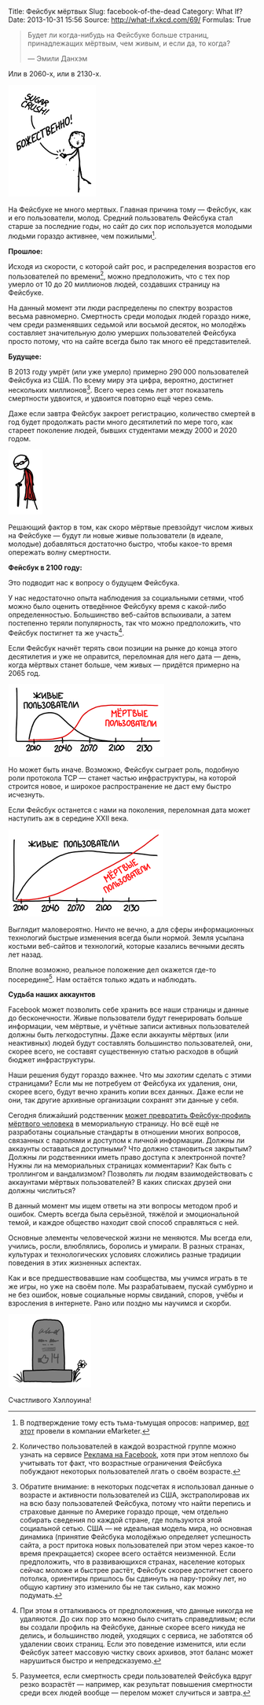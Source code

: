 Title: Фейсбук мёртвых
Slug: facebook-of-the-dead
Category: What If?
Date: 2013-10-31 15:56
Source: http://what-if.xkcd.com/69/
Formulas: True

> Будет ли когда-нибудь на Фейсбуке больше страниц, принадлежащих мёртвым, чем живым, и если да, то когда?
> 
> — Эмили Данхэм

Или в 2060-х, или в 2130-х.

![](/uploads/069-facebook-of-the-dead/facebook_zombie_ru.png "— Наденьте наушники! — Не могу. Уши отвалились.")

На Фейсбуке не много мертвых. Главная причина тому — Фейсбук, как и его пользователи, молод. Средний пользователь Фейсбука стал старше за последние годы, но сайт до сих пор используется молодыми людьми гораздо активнее, чем пожилыми[^1].

**Прошлое:**

Исходя из скорости, с которой сайт рос, и распределения возрастов его пользователей по времени[^2], можно предположить, что с тех пор умерло от 10 до 20 миллионов людей, создавших страницу на Фейсбуке.

На данный момент эти люди распределены по спектру возрастов весьма равномерно. Смертность среди молодых людей гораздо ниже, чем среди разменявших седьмой или восьмой десяток, но молодёжь составляет значительную долю умерших пользователей Фейсбука просто потому, что на сайте всегда было так много её представителей.

**Будущее:**

В 2013 году умрёт (или уже умерло) примерно 290&thinsp;000 пользователей Фейсбука из США. По всему миру эта цифра, вероятно, достигнет нескольких миллионов[^3]. Всего через семь лет этот показатель смертности удвоится, и удвоится повторно ещё через семь.

Даже если завтра Фейсбук закроет регистрацию, количество смертей в год будет продолжать расти много десятилетий по мере того, как стареет поколение людей, бывших студентами между 2000 и 2020 годом.

![](/uploads/069-facebook-of-the-dead/facebook_cory.png "Пожилой Кори Доктороу пришёл на косплей в том, что, по мнению будущего, он носил в прошлом.")

Решающий фактор в том, как скоро мёртвые превзойдут числом живых на Фейсбуке — будут ли новые живые пользователи (в идеале, молодые) добавляться достаточно быстро, чтобы какое-то время опережать волну смертности.

**Фейсбук в 2100 году:**

Это подводит нас к вопросу о будущем Фейсбука.

У нас недостаточно опыта наблюдения за социальными сетями, чтоб можно было оценить отведённое Фейсбуку время с какой-либо определенностью. Большинство веб-сайтов вспыхивали, а затем постепенно теряли популярность, так что можно предположить, что Фейсбук постигнет та же участь[^4].

Если Фейсбук начнёт терять свои позиции на рынке до конца этого десятилетия и уже не оправится, переломная для него дата — день, когда мёртвых станет больше, чем живых — придётся примерно на 2065 год.

![](/uploads/069-facebook-of-the-dead/facebook_early_ru.png "")

Но может быть иначе. Возможно, Фейсбук сыграет роль, подобную роли протокола TCP — станет частью инфраструктуры, на которой строится новое, и широкое распространение не даст ему быстро исчезнуть.

Если Фейсбук останется с нами на поколения, переломная дата может наступить аж в середине XXII века.

![](/uploads/069-facebook-of-the-dead/facebook_late_ru.png "")

Выглядит маловероятно. Ничто не вечно, а для сферы информационных технологий быстрые изменения всегда были нормой. Земля усыпана костьми веб-сайтов и технологий, которые казались вечными десять лет назад.

Вполне возможно, реальное положение дел окажется где-то посередине[^5]. Нам остаётся только ждать и наблюдать.

**Судьба наших аккаунтов**

Facebook может позволить себе хранить все наши страницы и данные до бесконечности. Живые пользователи будут генерировать больше информации, чем мёртвые, и учётные записи активных пользователей должны быть легкодоступны. Даже если аккаунты мёртвых (или неактивных) людей будут составлять большинство пользователей, они, скорее всего, не составят существенную статью расходов в общий бюджет инфраструктуры.

Наши решения будут гораздо важнее. Что мы _захотим_ сделать с этими страницами? Если мы не потребуем от Фейсбука их удаления, они, скорее всего, будут вечно хранить копии всех данных. Даже если не они, так другие архивные организации сохранят эти данные у себя.

Сегодня ближайший родственник [может превратить Фейсбук-профиль мёртвого человека](https://www.facebook.com/help/contact/305593649477238) в мемориальную страницу. Но всё ещё не разработаны социальные стандарты в отношении многих вопросов, связанных с паролями и доступом к личной информации. Должны ли аккаунты оставаться доступными? Что должно становиться закрытым? Должны ли родственники иметь право доступа к электронной почте? Нужны ли на мемориальных страницах комментарии? Как быть с троллингом и вандализмом? Позволять ли людям взаимодействовать с аккаунтами мёртвых пользователей? В каких списках друзей они должны числиться?

В данный момент мы ищем ответы на эти вопросы методом проб и ошибок. Смерть всегда была серьёзной, тяжёлой и эмоциональной темой, и каждое общество находит свой способ справляться с ней.

Основные элементы человеческой жизни не меняются. Мы всегда ели, учились, росли, влюблялись, боролись и умирали. В разных странах, культурах и технологических условиях сложились разные традиции поведения в этих жизненных аспектах.

Как и все предшествовавшие нам сообщества, мы учимся играть в те же игры, но уже на своём поле. Мы разрабатываем, пускай сумбурно и не без ошибок, новые социальные нормы свиданий, споров, учёбы и взросления в интернете. Рано или поздно мы научимся и скорби.

![](/uploads/069-facebook-of-the-dead/facebook_grave.png "★★☆☆☆")

Счастливого Хэллоуина!

[^1]: В подтверждение тому есть тьма-тьмущая опросов: например, [вот этот](http://www.emarketer.com/Article/Twitter-Use-Drives-Up-LinkedIn-Stalls-UK/1009796) провели в компании eMarketer.
[^2]: Количество пользователей в каждой возрастной группе можно узнать на сервисе [Реклама на Facebook](https://www.facebook.com/ads/create), хотя при этом неплохо бы учитывать тот факт, что возрастные ограничения Фейсбука побуждают некоторых пользователей лгать о своём возрасте.
[^3]: Обратите внимание: в некоторых подсчетах я использовал данные о возрасте и активности пользователей из США, экстраполировав их на всю базу пользователей Фейсбука, потому что найти перепись и страховые данные по Америке гораздо проще, чем отдельно собирать сведения по каждой стране, где пользуются этой социальной сетью. США — не идеальная модель мира, но основная динамика (принятие Фейсбука молодёжью определяет успешность сайта, а рост притока новых пользователей при этом через какое-то время прекращается) скорее всего остаётся неизменной. Если предположить, что в развивающихся странах, население которых сейчас моложе и быстрее растёт, Фейсбук скорее достигнет своего потолка, ориентиры пришлось бы сдвинуть на пару-тройку лет, но общую картину это изменило бы не так сильно, как можно подумать.
[^4]: При этом я отталкиваюсь от предположения, что данные никогда не удаляются. До сих пор это можно было считать справедливым; если вы создали профиль на Фейсбуке, данные скорее всего никуда не делись, и большинство людей, уходящих с сервиса, не заботятся об удалении своих страниц. Если это поведение изменится, или если Фейсбук затеет массовую чистку своих архивов, этот баланс может нарушиться быстро и непредсказуемо.
[^5]: Разумеется, если смертность среди пользователей Фейсбука вдруг резко возрастёт — например, как результат повышения смертности среди всех людей вообще — перелом может случиться и завтра.
